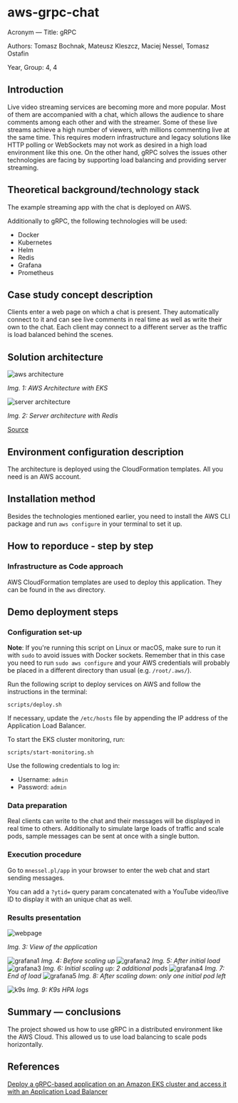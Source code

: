 # aws-grpc-chat

Acronym &mdash; Title: gRPC

Authors: Tomasz Bochnak, Mateusz Kleszcz, Maciej Nessel, Tomasz Ostafin

Year, Group: 4, 4

## Introduction
Live video streaming services are becoming more and more popular. Most of them are accompanied with a chat, which allows the audience to share comments among each other and with the streamer. Some of these live streams achieve a high number of viewers, with millions commenting live at the same time. This requires modern infrastructure and legacy solutions like HTTP polling or WebSockets may not work as desired in a high load environment like this one. On the other hand, gRPC solves the issues other technologies are facing by supporting load balancing and providing server streaming.

## Theoretical background/technology stack
The example streaming app with the chat is deployed on AWS.

Additionally to gRPC, the following technologies will be used:
- Docker
- Kubernetes
- Helm
- Redis
- Grafana
- Prometheus

## Case study concept description
Clients enter a web page on which a chat is present. They automatically connect to it and can see live comments in real time as well as write their own to the chat. Each client may connect to a different server as the traffic is load balanced behind the scenes.

## Solution architecture

![aws architecture](./docs/aws-architecture.png "AWS Architecture")

*Img. 1: AWS Architecture with EKS*

![server architecture](./docs/server-redis-architecture.png "Server Architecture")

*Img. 2: Server architecture with Redis*

[Source](https://docs.aws.amazon.com/prescriptive-guidance/latest/patterns/deploy-a-grpc-based-application-on-an-amazon-eks-cluster-and-access-it-with-an-application-load-balancer.html#deploy-a-grpc-based-application-on-an-amazon-eks-cluster-and-access-it-with-an-application-load-balancer-architecture)

## Environment configuration description
The architecture is deployed using the CloudFormation templates. All you need is an AWS account.

## Installation method
Besides the technologies mentioned earlier, you need to install the AWS CLI package and run `aws configure` in your terminal to set it up.

## How to reporduce - step by step
### Infrastructure as Code approach
AWS CloudFormation templates are used to deploy this application. They can be found in the `aws` directory.

## Demo deployment steps
### Configuration set-up
**Note**: If you're running this script on Linux or macOS, make sure to run it with `sudo` to avoid issues with Docker sockets. Remember that in this case you need to run `sudo aws configure` and your AWS credentials will probably be placed in a different directory than usual (e.g. `/root/.aws/`).

Run the following script to deploy services on AWS and follow the instructions in the terminal:
```
scripts/deploy.sh
```
If necessary, update the `/etc/hosts` file by appending the IP address of the Application Load Balancer.

To start the EKS cluster monitoring, run:
```
scripts/start-monitoring.sh
```
Use the following credentials to log in:
- Username: `admin`
- Password: `admin`

### Data preparation
Real clients can write to the chat and their messages will be displayed in real time to others. Additionally to simulate large loads of traffic and scale pods, sample messages can be sent at once with a single button.

### Execution procedure
Go to `mnessel.pl/app` in your browser to enter the web chat and start sending messages.

You can add a `?ytid=` query param concatenated with a YouTube video/live ID to display it with an unique chat as well.

### Results presentation

![webpage](./docs/webpage.png "webpage")

*Img. 3: View of the application*

![grafana1](./docs/grafana1.png "grafana1")
*Img. 4: Before scaling up*
![grafana2](./docs/grafana2.png "grafana2")
*Img. 5: After initial load*
![grafana3](./docs/grafana3.png "grafana3")
*Img. 6: Initial scaling up: 2 additional pods*
![grafana4](./docs/grafana4.png "grafana4")
*Img. 7: End of load*
![grafana5](./docs/grafana5.png "grafana5")
*Img. 8: After scaling down: only one initial pod left*

![k9s](./docs/k9s.png "k9s")
*Img. 9: K9s HPA logs*

## Summary &mdash; conclusions
The project showed us how to use gRPC in a distributed environment like the AWS Cloud. This allowed us to use load balancing to scale pods horizontally.

## References
[Deploy a gRPC-based application on an Amazon EKS cluster and access it with an Application Load Balancer](https://docs.aws.amazon.com/prescriptive-guidance/latest/patterns/deploy-a-grpc-based-application-on-an-amazon-eks-cluster-and-access-it-with-an-application-load-balancer.html)
